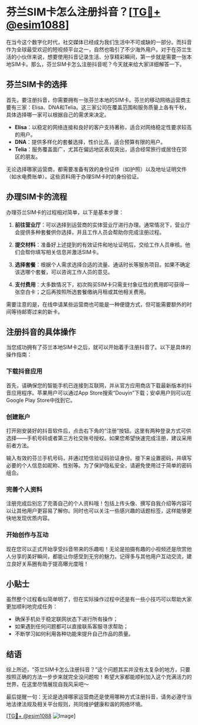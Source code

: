 # 芬兰SIM卡怎么注册抖音？[[TG💪+ @esim1088](https://t.me/s/esim1088)]

在当今这个数字化时代，社交媒体已经成为我们生活中不可或缺的一部分。而抖音作为全球最受欢迎的短视频平台之一，自然也吸引了不少海外用户。对于在芬兰生活的小伙伴来说，想要使用抖音记录生活、分享精彩瞬间，第一步就是需要一张本地SIM卡。那么，芬兰SIM卡怎么注册抖音呢？今天就来给大家详细解答一下。

## 芬兰SIM卡的选择

首先，要注册抖音，你需要拥有一张芬兰本地的SIM卡。芬兰的移动网络运营商主要有三家：Elisa、DNA和Telia。这三家公司在覆盖范围和服务质量上各有千秋，具体选择哪一家可以根据自己的需求来决定。

- **Elisa**：以稳定的网络连接和良好的客户支持著称，适合对网络稳定性要求较高的用户。
- **DNA**：提供多样化的套餐选择，性价比高，适合预算有限的用户。
- **Telia**：服务覆盖面广，尤其在偏远地区表现突出，适合经常旅行或居住在郊区的朋友。

无论选择哪家运营商，都需要准备有效的身份证件（如护照）以及地址证明文件（如水电费账单）。这些资料用于办理SIM卡时的身份验证。

## 办理SIM卡的流程

办理芬兰SIM卡的过程相对简单，以下是基本步骤：

1. **前往营业厅**：可以选择到运营商的实体营业厅进行办理。通常情况下，营业厅会提供多种套餐供你选择，并且工作人员会帮助你完成注册过程。

2. **提交材料**：准备好上述提到的有效证件和地址证明后，交给工作人员审核。他们会帮你填写相关信息并激活SIM卡。

3. **选择套餐**：根据个人需求选择合适的流量、通话时长等服务项目。如果不确定该选哪个套餐，可以咨询工作人员的意见。

4. **支付费用**：大多数情况下，初次购买SIM卡只需支付象征性的费用即可获得一张空白卡；之后再按照所选套餐缴纳月租或其他相关费用。

需要注意的是，在线申请某些运营商也可能是一种便捷方式，但可能需要额外的时间等待邮寄过来的新卡。

## 注册抖音的具体操作

当您成功拥有了芬兰本地SIM卡之后，就可以开始着手注册抖音了。以下是具体的操作指南：

### 下载抖音应用
首先，请确保您的智能手机已连接到互联网，并从官方应用商店下载最新版本的抖音应用程序。苹果用户可以通过App Store搜索“Douyin”下载；安卓用户则可以在Google Play Store中找到它。

### 创建账户
打开刚安装好的抖音软件后，点击右下角的“注册”按钮。这里有两种登录方式可供选择——手机号码或者第三方社交账号授权。如果您希望快速完成注册，建议采用前者方法。

输入有效的芬兰手机号码，并通过短信验证码验证身份。接下来设置密码，并填写必要的个人信息如昵称、性别等。为了保护隐私安全，请避免使用过于简单的密码组合。

### 完善个人资料
注册完成后别忘了完善自己的个人资料哦！包括上传头像、撰写自我介绍等内容可以让其他用户更容易了解你。同时也可以关注一些感兴趣的话题标签，这样能够更快地发现优质内容。

### 开始创作与互动
现在您可以正式开始享受抖音带来的乐趣啦！无论是拍摄有趣的小视频还是欣赏他人分享的美好瞬间，都能让你感受到无穷的魅力。记得多与其他用户互动交流，建立良好关系圈有助于提高曝光度哦！

## 小贴士

虽然整个过程看似简单明了，但在实际操作过程中还是有一些小技巧可以帮助大家更加顺利地完成任务：

- 确保手机处于稳定联网状态下进行所有操作；
- 如果遇到任何问题都可以直接联系客服寻求帮助；
- 不断学习如何利用各种功能来提升自己作品的质量。

## 结语

综上所述，“芬兰SIM卡怎么注册抖音？”这个问题其实并没有太复杂的地方，只要按照正确的方法一步步来就完全没问题啦！希望大家都能顺利加入这个充满活力的世界，在这里尽情展现自我风采吧～

最后提醒一句：无论是选择哪家运营商还是使用哪种方式注册抖音，请务必遵守当地法律法规及相关平台规则，共同维护健康和谐的网络环境。

[[TG💪+ @esim1088](https://t.me/s/esim1088) ![Image](https://i.postimg.cc/4NQfJmqS/Snipaste-2025-05-13-00-14-12.png)]